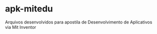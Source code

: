 # apk-mitedu
Arquivos desenvolvidos para apostila de Desenvolvimento de Aplicativos via Mit Inventor
